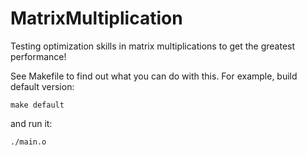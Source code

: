 # MatrixMultiplication

Testing optimization skills in matrix multiplications to get the greatest performance!


See Makefile to find out what you can do with this. For example, build default version:

`make default`

and run it:

`./main.o`